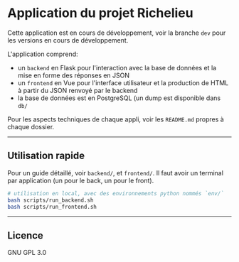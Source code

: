 # Application du projet Richelieu

Cette application est en cours de développement, voir la branche
`dev` pour les versions en cours de développement.

L'application comprend: 
- un `backend` en Flask pour l'interaction avec
  la base de données et la mise en forme des réponses en JSON
- un `frontend` en Vue pour l'interface utilisateur et la production
  de HTML à partir du JSON renvoyé par le backend
- la base de données est en PostgreSQL (un dump est disponible dans `db/`

Pour les aspects techniques de chaque appli, voir les `README.md` propres à chaque dossier.

---

## Utilisation rapide

Pour un guide détaillé, voir `backend/`, et `frontend/`. 
Il faut avoir un terminal par application (un pour le back, un pour le front).

```bash
# utilisation en local, avec des environnements python nommés `env/`
bash scripts/run_backend.sh
bash scripts/run_frontend.sh
```

---

## Licence

GNU GPL 3.0
